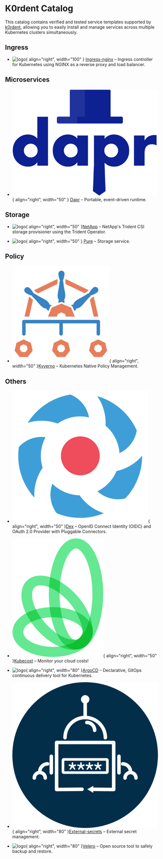 # K0rdent Catalog
This catalog contains verified and tested service templates supported by [k0rdent](https://k0rdent.github.io/docs/), allowing you to easily install and manage services across multiple Kubernetes clusters simultaneously.

## Ingress
<div class="grid cards" markdown>

- ![logo](https://upload.wikimedia.org/wikipedia/commons/thumb/c/c5/Nginx_logo.svg/500px-Nginx_logo.svg.png){ align="right", width="100" } [Ingress-nginx](./charts/ingress-nginx/ingress-nginx.md) – Ingress controller for Kubernetes using NGINX as a reverse proxy and load balancer.
</div>

## Microservices
<div class="grid cards" markdown>

- ![logo](charts/dapr/dapr-logo.svg){ align="right", width="50" } [Dapr](./charts/dapr/dapr.md) – Portable, event-driven runtime.
</div>

## Storage
<div class="grid cards" markdown>

- ![logo](https://raw.githubusercontent.com/NetApp/trident/master/logo/trident.png){ align="right", width="50" }[NetApp](./charts/netapp/netapp.md) – NetApp's Trident CSI storage provisioner using the Trident Operator.

- ![logo](https://raw.githubusercontent.com/purestorage/helm-charts/master/pure-csi/pure-storage.png){ align="right", width="50" } [Pure](./charts/pure/pure.md) – Storage service.
</div>

## Policy
<div class="grid cards" markdown>

- ![logo](https://github.com/kyverno/kyverno/raw/main/img/logo.png){ align="right", width="50" }[Kyverno](./charts/kyverno/kyverno.md) – Kubernetes Native Policy Management.
</div>

## Others
<div class="grid cards" markdown>

- ![logo](https://raw.githubusercontent.com/dexidp/website/9ac240c84d3e34766814cd9ece76710cf075ba23/static/favicons/favicon.png){ align="right", width="50" }[Dex](./charts/dex/dex.md) – OpenID Connect Identity (OIDC) and OAuth 2.0 Provider with Pluggable Connectors.

- ![logo](https://raw.githubusercontent.com/kubecost/.github/9602bea0c06773da66ba43cb9ce5e1eb2b797c32/kubecost_logo.png){ align="right", width="50" }[Kubecost](./charts/kubecost/kubecost.md) – Monitor your cloud costs!

- ![logo](https://argo-cd.readthedocs.io/en/stable/assets/logo.png){ align="right", width="80" }[ArgoCD](./charts/argo/argo.md) – Declarative, GitOps continuous delivery tool for Kubernetes.

- ![logo](https://raw.githubusercontent.com/external-secrets/external-secrets/main/assets/eso-logo-large.png){ align="right", width="80" }[External-secrets](./charts/external-secrets/external-secrets.md) – External secret management.

- ![logo](https://cdn-images-1.medium.com/max/1600/1*-9mb3AKnKdcL_QD3CMnthQ.png){ align="right", width="80" }[Velero](./charts/velero/velero.md) – Open source tool to safely backup and restore.
</div>
